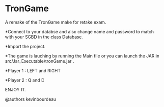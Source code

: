 # TronGame
A remake of the TronGame make for retake exam.

*Connect to your databse and also change name and password to match with your SGBD in the class Database.

*Import the project.

*The game is lauching by running the Main file or you can launch the JAR in src/Jar_Executable/tronGame.jar .

*Player 1 : LEFT and RIGHT

*Player 2 : Q and D

ENJOY IT.

@authors kevinbourdeau
